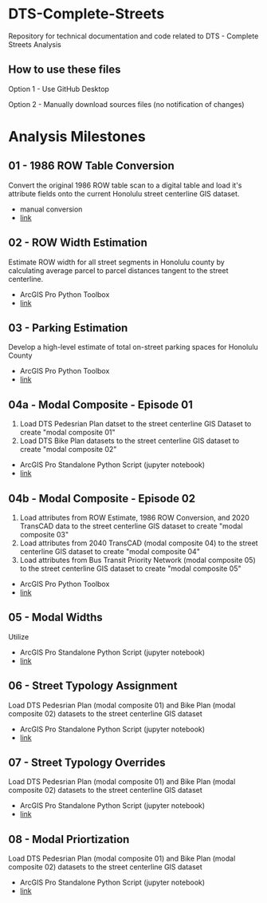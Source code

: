# DTS-Complete-Streets
Repository for technical documentation and code related to DTS - Complete Streets Analysis

## How to use these files
Option 1 - Use GitHub Desktop

Option 2 - Manually download sources files (no notification of changes)



# Analysis Milestones

## 01 - 1986 ROW Table Conversion
Convert the original 1986 ROW table scan to a digital table and load it's attribute fields onto the current Honolulu street centerline GIS dataset.
- manual conversion
- [link](google.com)


## 02 - ROW Width Estimation
Estimate ROW width for all street segments in Honolulu county by calculating average parcel to parcel distances tangent to the street centerline.

- ArcGIS Pro Python Toolbox
- [link](www.google.com)


## 03 - Parking Estimation
Develop a high-level estimate of total on-street parking spaces for Honolulu County

- ArcGIS Pro Python Toolbox
- [link](google.com)

## 04a - Modal Composite - Episode 01
1. Load DTS Pedesrian Plan datset to the street centerline GIS Dataset to create "modal composite 01"
2. Load DTS Bike Plan datasets to the street centerline GIS dataset to create "modal composite 02"

- ArcGIS Pro Standalone Python Script (jupyter notebook)
- [link](google.com)


## 04b - Modal Composite - Episode 02

1. Load attributes from ROW Estimate, 1986 ROW Conversion, and 2020 TransCAD data to the street centerline GIS dataset to create "modal composite 03"
2. Load attributes from 2040 TransCAD (modal composite 04) to the street centerline GIS dataset to create "modal composite 04"
3. Load attributes from Bus Transit Priority Network (modal composite 05) to the street centerline GIS dataset to create "modal composite 05"

- ArcGIS Pro Python Toolbox
- [link](google.com)

## 05 - Modal Widths

Utilize 

- ArcGIS Pro Standalone Python Script (jupyter notebook)
- [link](google.com)

## 06 - Street Typology Assignment

Load DTS Pedesrian Plan (modal composite 01) and Bike Plan (modal composite 02) datasets to the street centerline GIS dataset

- ArcGIS Pro Standalone Python Script (jupyter notebook)
- [link](google.com)

## 07 - Street Typology Overrides

Load DTS Pedesrian Plan (modal composite 01) and Bike Plan (modal composite 02) datasets to the street centerline GIS dataset

- ArcGIS Pro Standalone Python Script (jupyter notebook)
- [link](google.com)

## 08 - Modal Priortization

Load DTS Pedesrian Plan (modal composite 01) and Bike Plan (modal composite 02) datasets to the street centerline GIS dataset

- ArcGIS Pro Standalone Python Script (jupyter notebook)
- [link](google.com)
